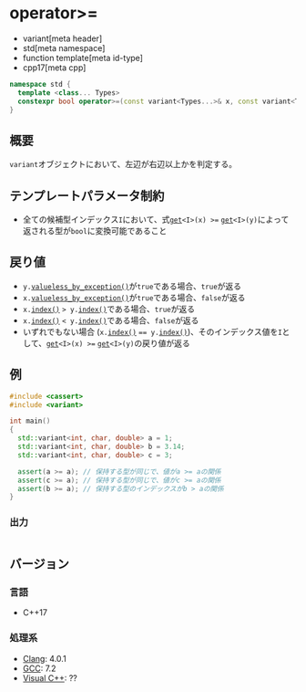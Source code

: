 # operator>=
* variant[meta header]
* std[meta namespace]
* function template[meta id-type]
* cpp17[meta cpp]

```cpp
namespace std {
  template <class... Types>
  constexpr bool operator>=(const variant<Types...>& x, const variant<Types...>& y);
}
```

## 概要
`variant`オブジェクトにおいて、左辺が右辺以上かを判定する。


## テンプレートパラメータ制約
- 全ての候補型インデックス`I`において、式[`get`](get.md)`<I>(x) >=` [`get`](get.md)`<I>(y)`によって返される型が`bool`に変換可能であること


## 戻り値
- `y.`[`valueless_by_exception()`](valueless_by_exception.md)が`true`である場合、`true`が返る
- `x.`[`valueless_by_exception()`](valueless_by_exception.md)が`true`である場合、`false`が返る
- `x.`[`index()`](index.md) `> y.`[`index()`](index.md)である場合、`true`が返る
- `x.`[`index()`](index.md) `< y.`[`index()`](index.md)である場合、`false`が返る
- いずれでもない場合 (`x.`[`index()`](index.md) `== y.`[`index()`](index.md))、そのインデックス値を`I`として、[`get`](get.md)`<I>(x) >=` [`get`](get.md)`<I>(y)`の戻り値が返る


## 例
```cpp example
#include <cassert>
#include <variant>

int main()
{
  std::variant<int, char, double> a = 1;
  std::variant<int, char, double> b = 3.14;
  std::variant<int, char, double> c = 3;

  assert(a >= a); // 保持する型が同じで、値がa >= aの関係
  assert(c >= a); // 保持する型が同じで、値がc >= aの関係
  assert(b >= a); // 保持する型のインデックスがb > aの関係
}
```

### 出力
```
```

## バージョン
### 言語
- C++17

### 処理系
- [Clang](/implementation.md#clang): 4.0.1
- [GCC](/implementation.md#gcc): 7.2
- [Visual C++](/implementation.md#visual_cpp): ??
